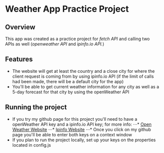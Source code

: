 # Weather App Practice Project

## Overview
This app was created as a practice project for *fetch API* and calling two APIs as well (*openweather API* and *ipinfo.io API.*)

## Features
- The website will get at least the country and a close city for where the client request is coming from by using ipinfo.io API (if the limit of calls had been made, there will be a default city for the app)
- You'll be able to get current weather information for any city as well as a 5-day forecast for that city by using the openWeather API

## Running the project
- If you try my github page for this project you'll need to have a openWeather API key and a ipinfo.io API key; for more info:
⋅⋅⋅* [Open Weather Website](https://openweathermap.org/api)
⋅⋅⋅* [Ipinfo Website](https://ipinfo.io/)
⋅⋅⋅* Once you click on my github page you'll be able to enter both keys on a context window
- If you plan to run the project locally, set up your keys on the properties located in config.js
